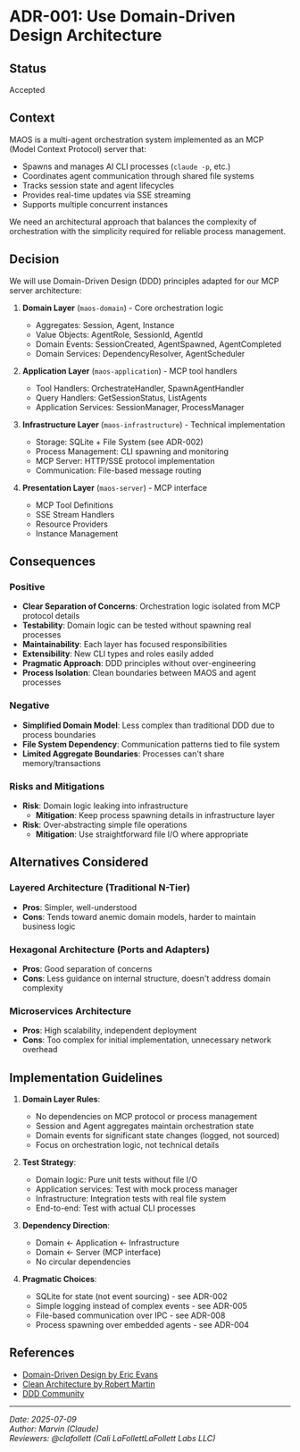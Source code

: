 # ADR-001: Use Domain-Driven Design Architecture

## Status
Accepted

## Context
MAOS is a multi-agent orchestration system implemented as an MCP (Model Context Protocol) server that:
- Spawns and manages AI CLI processes (`claude -p`, etc.)
- Coordinates agent communication through shared file systems
- Tracks session state and agent lifecycles
- Provides real-time updates via SSE streaming
- Supports multiple concurrent instances

We need an architectural approach that balances the complexity of orchestration with the simplicity required for reliable process management.

## Decision
We will use Domain-Driven Design (DDD) principles adapted for our MCP server architecture:

1. **Domain Layer** (`maos-domain`) - Core orchestration logic
   - Aggregates: Session, Agent, Instance
   - Value Objects: AgentRole, SessionId, AgentId
   - Domain Events: SessionCreated, AgentSpawned, AgentCompleted
   - Domain Services: DependencyResolver, AgentScheduler

2. **Application Layer** (`maos-application`) - MCP tool handlers
   - Tool Handlers: OrchestrateHandler, SpawnAgentHandler
   - Query Handlers: GetSessionStatus, ListAgents
   - Application Services: SessionManager, ProcessManager

3. **Infrastructure Layer** (`maos-infrastructure`) - Technical implementation
   - Storage: SQLite + File System (see ADR-002)
   - Process Management: CLI spawning and monitoring
   - MCP Server: HTTP/SSE protocol implementation
   - Communication: File-based message routing

4. **Presentation Layer** (`maos-server`) - MCP interface
   - MCP Tool Definitions
   - SSE Stream Handlers
   - Resource Providers
   - Instance Management

## Consequences

### Positive
- **Clear Separation of Concerns**: Orchestration logic isolated from MCP protocol details
- **Testability**: Domain logic can be tested without spawning real processes
- **Maintainability**: Each layer has focused responsibilities
- **Extensibility**: New CLI types and roles easily added
- **Pragmatic Approach**: DDD principles without over-engineering
- **Process Isolation**: Clean boundaries between MAOS and agent processes

### Negative
- **Simplified Domain Model**: Less complex than traditional DDD due to process boundaries
- **File System Dependency**: Communication patterns tied to file system
- **Limited Aggregate Boundaries**: Processes can't share memory/transactions

### Risks and Mitigations
- **Risk**: Domain logic leaking into infrastructure
  - **Mitigation**: Keep process spawning details in infrastructure layer
- **Risk**: Over-abstracting simple file operations
  - **Mitigation**: Use straightforward file I/O where appropriate

## Alternatives Considered

### Layered Architecture (Traditional N-Tier)
- **Pros**: Simpler, well-understood
- **Cons**: Tends toward anemic domain models, harder to maintain business logic

### Hexagonal Architecture (Ports and Adapters)
- **Pros**: Good separation of concerns
- **Cons**: Less guidance on internal structure, doesn't address domain complexity

### Microservices Architecture
- **Pros**: High scalability, independent deployment
- **Cons**: Too complex for initial implementation, unnecessary network overhead

## Implementation Guidelines

1. **Domain Layer Rules**:
   - No dependencies on MCP protocol or process management
   - Session and Agent aggregates maintain orchestration state
   - Domain events for significant state changes (logged, not sourced)
   - Focus on orchestration logic, not technical details

2. **Test Strategy**:
   - Domain logic: Pure unit tests without file I/O
   - Application services: Test with mock process manager
   - Infrastructure: Integration tests with real file system
   - End-to-end: Test with actual CLI processes

3. **Dependency Direction**:
   - Domain ← Application ← Infrastructure
   - Domain ← Server (MCP interface)
   - No circular dependencies

4. **Pragmatic Choices**:
   - SQLite for state (not event sourcing) - see ADR-002
   - Simple logging instead of complex events - see ADR-005
   - File-based communication over IPC - see ADR-008
   - Process spawning over embedded agents - see ADR-004

## References
- [Domain-Driven Design by Eric Evans](https://www.amazon.com/Domain-Driven-Design-Tackling-Complexity-Software/dp/0321125215)
- [Clean Architecture by Robert Martin](https://blog.cleancoder.com/uncle-bob/2012/08/13/the-clean-architecture.html)
- [DDD Community](https://github.com/ddd-crew)

---
*Date: 2025-07-09*  
*Author: Marvin (Claude)*  
*Reviewers: @clafollett (Cali LaFollettLaFollett Labs LLC)*